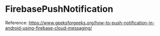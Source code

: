 # FirebasePushNotification

Reference: https://www.geeksforgeeks.org/how-to-push-notification-in-android-using-firebase-cloud-messaging/
